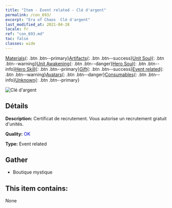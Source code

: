 ```yaml
---
title: "Item - Event related - Clé d'argent"
permalink: /con_693/
excerpt: "Era of Chaos  Clé d'argent"
last_modified_at: 2021-04-28
locale: fr
ref: "con_693.md"
toc: false
classes: wide
---
```

 [Materials](/ItemsFR/){: .btn .btn--primary}[Artifacts](/ItemsFR/Artifacts/){: .btn .btn--success}[Unit Soul](/ItemsFR/UnitSoul/){: .btn .btn--warning}[Unit Awakening](/ItemsFR/UnitAwakening/){: .btn .btn--danger}[Hero Soul](/ItemsFR/HeroSoul/){: .btn .btn--info}[Hero Skill](/ItemsFR/HeroSkill/){: .btn .btn--primary}[Gift](/ItemsFR/Gift/){: .btn .btn--success}[Event related](/ItemsFR/Events/){: .btn .btn--warning}[Avatars](/ItemsFR/Avatars/){: .btn .btn--danger}[Consumables](/ItemsFR/Consumables/){: .btn .btn--info}[Unknown](/ItemsFR/Unknown/){: .btn .btn--primary}

 ![Clé d'argent](/images/t/i_tool_3001.png)

## Détails
 **Description:** Certificat de recrutement. Vous autorise un recrutement gratuit d'unités.

 **Quality:** <span style="color: #0000CD">OK</span>

 **Type:** Event related

## Gather

*    Boutique mystique 

## This item contains:

  None

